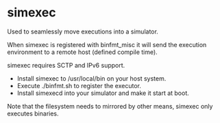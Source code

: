 # simexec

Used to seamlessly move executions into a simulator.

When simexec is registered with binfmt_misc it will send the execution
environment to a remote host (defined compile time).

simexec requires SCTP and IPv6 support.

* Install simexec to /usr/local/bin on your host system.
* Execute ./binfmt.sh to register the executor.
* Install simexecd into your simulator and make it start at boot.

Note that the filesystem needs to mirrored by other means, simexec
only executes binaries.

